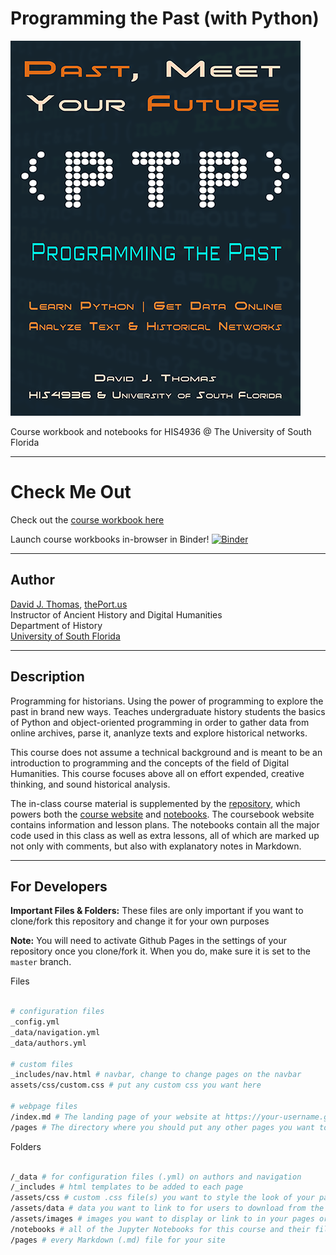 # Programming the Past (with Python)

![Splash Image](/assets/images/splash-image.png)

Course workbook and notebooks for HIS4936 @ The University of South Florida

---

# Check Me Out

Check out the [course workbook here](https://theportus.github.io/programming-the-past)

Launch course workbooks in-browser in Binder! [![Binder](https://mybinder.org/badge_logo.svg)](https://mybinder.org/v2/gh/thePortus/programming-the-past/master)

---

## Author

[David J. Thomas](mailto:dave.a.base@gmail.com), [thePort.us](http://thePort.us)<br />
Instructor of Ancient History and Digital Humanities<br />
Department of History<br />
[University of South Florida](https://github.com/usf-portal)

---

## Description

Programming for historians. Using the power of programming to explore the past in brand new ways. Teaches undergraduate history students the basics of Python and object-oriented programming in order to gather data from online  archives, parse it, ananlyze texts and explore historical networks.

This course does not assume a technical background and is meant to be an introduction to programming and the concepts of the field of Digital Humanities. This course focuses above all on effort expended, creative thinking, and sound historical analysis.

The in-class course material is supplemented by the [repository](https://github.com/thePortus/programming-the-past), which powers both the [course website](https://theportus.github.io/programming-the-past) and [notebooks](https://mybinder.org/v2/gh/thePortus/programming-the-past/master). The coursebook website contains information and lesson plans. The notebooks contain all the major code used in this class as well as extra lessons, all of which are marked up not only with comments, but also with explanatory notes in Markdown.

---

## For Developers

**Important Files & Folders:** These files are only important if you want to clone/fork this repository and change it for your own purposes

**Note:** You will need to activate Github Pages in the settings of your repository once you clone/fork it. When you do, make sure it is set to the `master` branch.

Files

```zsh

# configuration files
_config.yml
_data/navigation.yml
_data/authors.yml

# custom files
_includes/nav.html # navbar, change to change pages on the navbar
assets/css/custom.css # put any custom css you want here

# webpage files
/index.md # The landing page of your website at https://your-username.github.io/your-repo-name
/pages # The directory where you should put any other pages you want to make, all saved as Markdown (.md) files


```

Folders

```zsh

/_data # for configuration files (.yml) on authors and navigation
/_includes # html templates to be added to each page
/assets/css # custom .css file(s) you want to style the look of your page
/assets/data # data you want to link to for users to download from the webpage
/assets/images # images you want to display or link to in your pages or notebooks
/notebooks # all of the Jupyter Notebooks for this course and their files
/pages # every Markdown (.md) file for your site

```

